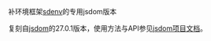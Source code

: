 补环境框架[sdenv](https://github.com/pysunday/sdenv)的专用jsdom版本

复刻自[jsdom](https://github.com/jsdom/jsdom)的27.0.1版本，使用方法与API参见[jsdom项目文档](https://github.com/jsdom/jsdom/blob/main/README.md)。

